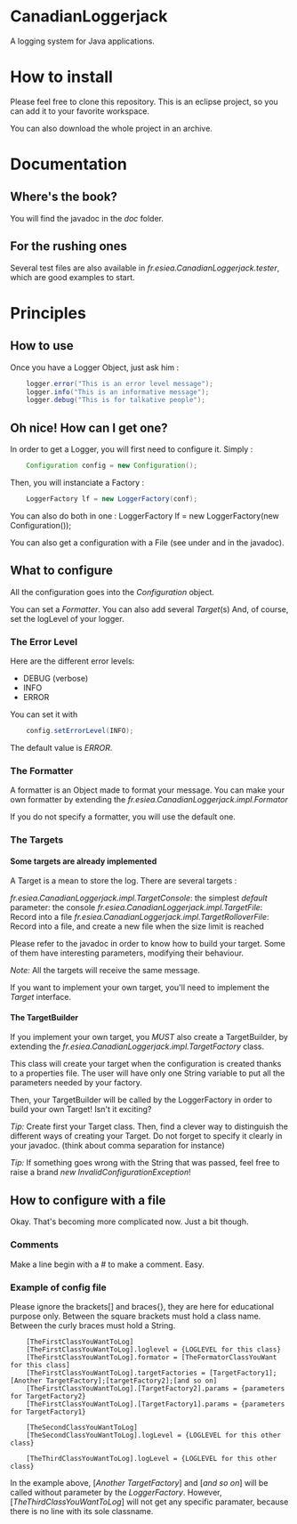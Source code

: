# CanadianLoggerjack
A logging system for Java applications.

# How to install
Please feel free to clone this repository. This is an eclipse project, so you can add it to your favorite workspace.

You can also download the whole project in an archive.

# Documentation

## Where's the book?
You will find the javadoc in the *doc* folder.

## For the rushing ones
Several test files are also available in *fr.esiea.CanadianLoggerjack.tester*, which are good examples to start.


# Principles

## How to use
Once you have a Logger Object, just ask him :

```java
	logger.error("This is an error level message");
	logger.info("This is an informative message");
	logger.debug("This is for talkative people");
```

## Oh nice! How can I get one?

In order to get a Logger, you will first need to configure it.
Simply :

```java
	Configuration config = new Configuration();
```

Then, you will instanciate a Factory :

```java
	LoggerFactory lf = new LoggerFactory(conf);
```

You can also do both in one :
	LoggerFactory lf = new LoggerFactory(new Configuration());

You can also get a configuration with a File (see under and in the javadoc).

## What to configure

All the configuration goes into the *Configuration* object.

You can set a *Formatter*.
You can also add several _Target_(s)
And, of course, set the logLevel of your logger.

### The Error Level
Here are the different error levels:
- DEBUG (verbose)
- INFO
- ERROR

You can set it with

```java
	config.setErrorLevel(INFO);
```
	
The default value is *ERROR*.

### The Formatter

A formatter is an Object made to format your message. You can make your own formatter by extending the *fr.esiea.CanadianLoggerjack.impl.Formator*

If you do not specify a formatter, you will use the default one.

### The Targets

#### Some targets are already implemented

A Target is a mean to store the log. There are several targets :

*fr.esiea.CanadianLoggerjack.impl.TargetConsole*: the simplest _default_ parameter: the console
*fr.esiea.CanadianLoggerjack.impl.TargetFile*: Record into a file
*fr.esiea.CanadianLoggerjack.impl.TargetRolloverFile*: Record into a file, and create a new file when the size limit is reached

Please refer to the javadoc in order to know how to build your target. Some of them have interesting parameters, modifying their behaviour.

_Note:_ All the targets will receive the same message.

If you want to implement your own target, you'll need to implement the *Target* interface.


#### The TargetBuilder

If you implement your own target, you *MUST* also create a TargetBuilder, by extending the *fr.esiea.CanadianLoggerjack.impl.TargetFactory* class.

This class will create your target when the configuration is created thanks to a properties file.
The user will have only one String variable to put all the parameters needed by your factory.

Then, your TargetBuilder will be called by the LoggerFactory in order to build your own Target! Isn't it exciting?

_Tip:_ Create first your Target class. Then, find a clever way to distinguish the different ways of creating your Target. Do not forget to specify it clearly in your javadoc. (think about comma separation for instance)

_Tip:_ If something goes wrong with the String that was passed, feel free to raise a brand *new InvalidConfigurationException*!


## How to configure with a file

Okay. That's becoming more complicated now. Just a bit though.

### Comments
Make a line begin with a # to make a comment. Easy.

### Example of config file
Please ignore the brackets[] and braces{}, they are here for educational purpose only.
Between the square brackets must hold a class name.
Between the curly braces must hold a String.

```
	[TheFirstClassYouWantToLog]
	[TheFirstClassYouWantToLog].loglevel = {LOGLEVEL for this class}
	[TheFirstClassYouWantToLog].formator = [TheFormatorClassYouWant for this class]
	[TheFirstClassYouWantToLog].targetFactories = [TargetFactory1];[Another TargetFactory];[targetFactory2];[and so on]
	[TheFirstClassYouWantToLog].[TargetFactory2].params = {parameters for TargetFactory2}
	[TheFirstClassYouWantToLog].[TargetFactory1].params = {parameters for TargetFactory1}
	
	[TheSecondClassYouWantToLog]
	[TheSecondClassYouWantToLog].logLevel = {LOGLEVEL for this other class}
	
	[TheThirdClassYouWantToLog].logLevel = {LOGLEVEL for this other class}
```

In the example above, [_Another TargetFactory_] and [_and so on_] will be called without parameter by the *LoggerFactory*.
However, [_TheThirdClassYouWantToLog_] will not get any specific paramater, because there is no line with its sole classname.